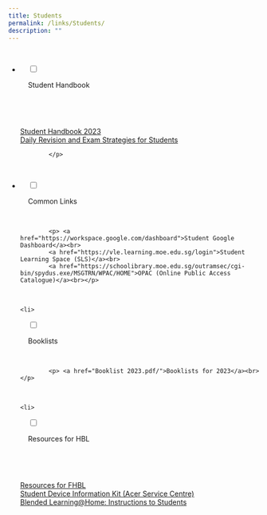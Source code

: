 ```yaml
---
title: Students
permalink: /links/Students/
description: ""
---
```

<ul class="jekyllcodex_accordion">

  <li>

    <input type="checkbox" id="accordion1">

    <label for="accordion1">Student Handbook</label>

    <div>

      <p> <a href="/files/Links/Students/2023%20Student%20Handbook_final.pdf">Student Handbook 2023</a><br>
				<a href="/files/Links/Students/OSS20Student20Handbook20Revision20Exam20Tips202022.pdf">Daily Revision and Exam Strategies for Students</a><br>

			</p>

    </div>

</li>
	<li>

    <input type="checkbox" id="accordion2">

    <label for="accordion2">Common Links</label>

    <div>

			<p> <a href="https://workspace.google.com/dashboard">Student Google Dashboard</a><br>
			<a href="https://vle.learning.moe.edu.sg/login">Student Learning Space (SLS)</a><br>
			<a href="https://schoolibrary.moe.edu.sg/outramsec/cgi-bin/spydus.exe/MSGTRN/WPAC/HOME">OPAC (Online Public Access Catalogue)</a><br></p>

    </div>

</li>
	
	<li>

    <input type="checkbox" id="accordion3">

    <label for="accordion3">Booklists</label>

    <div>

			<p> <a href="Booklist 2023.pdf/">Booklists for 2023</a><br> </p>

    </div>

</li>
	
	<li>

    <input type="checkbox" id="accordion4">

    <label for="accordion4">Resources for HBL</label>

    <div>

      <p> <a href="https://outramsec-moe-edu-sg-admin.cwp.sg/oss/resources-for-fhbl-for-parents-students-and-teachers">Resources for FHBL</a><br>
				<a href="/files/Links/Students/Appendix%201%20-%20Student%20Device%20Information%20Kit%20Acer%20Service%20Centre%20and%20HelpCentre%20Information.pdf">Student Device Information Kit (Acer Service Centre)</a><br>
				<a href="/files/Links/Students/Standard%20Instructions%20for%20BLHome.pdf">Blended Learning@Home: Instructions to Students</a><br>
			</p>

    </div>

</li>
	
	

	
</ul>